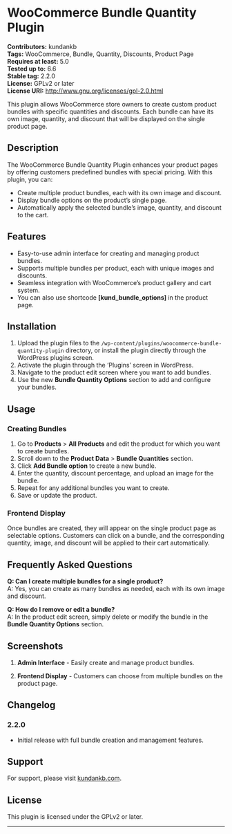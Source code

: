 # WooCommerce Bundle Quantity Plugin

**Contributors:** kundankb  
**Tags:** WooCommerce, Bundle, Quantity, Discounts, Product Page  
**Requires at least:** 5.0  
**Tested up to:** 6.6  
**Stable tag:** 2.2.0  
**License:** GPLv2 or later  
**License URI:** http://www.gnu.org/licenses/gpl-2.0.html

This plugin allows WooCommerce store owners to create custom product bundles with specific quantities and discounts. Each bundle can have its own image, quantity, and discount that will be displayed on the single product page.

## Description

The WooCommerce Bundle Quantity Plugin enhances your product pages by offering customers predefined bundles with special pricing. With this plugin, you can:

- Create multiple product bundles, each with its own image and discount.
- Display bundle options on the product’s single page.
- Automatically apply the selected bundle’s image, quantity, and discount to the cart.

## Features

- Easy-to-use admin interface for creating and managing product bundles.
- Supports multiple bundles per product, each with unique images and discounts.
- Seamless integration with WooCommerce’s product gallery and cart system.
- You can also use shortcode **[kund_bundle_options]** in the product page.

## Installation

1. Upload the plugin files to the `/wp-content/plugins/woocommerce-bundle-quantity-plugin` directory, or install the plugin directly through the WordPress plugins screen.
2. Activate the plugin through the ‘Plugins’ screen in WordPress.
3. Navigate to the product edit screen where you want to add bundles.
4. Use the new **Bundle Quantity Options** section to add and configure your bundles.

## Usage

### Creating Bundles

1. Go to **Products** > **All Products** and edit the product for which you want to create bundles.
2. Scroll down to the **Product Data** > **Bundle Quantities** section.
3. Click **Add Bundle option** to create a new bundle.
4. Enter the quantity, discount percentage, and upload an image for the bundle.
5. Repeat for any additional bundles you want to create.
6. Save or update the product.

### Frontend Display

Once bundles are created, they will appear on the single product page as selectable options. Customers can click on a bundle, and the corresponding quantity, image, and discount will be applied to their cart automatically.

## Frequently Asked Questions

**Q: Can I create multiple bundles for a single product?**  
A: Yes, you can create as many bundles as needed, each with its own image and discount.

**Q: How do I remove or edit a bundle?**  
A: In the product edit screen, simply delete or modify the bundle in the **Bundle Quantity Options** section.

## Screenshots

1. **Admin Interface** - Easily create and manage product bundles.


2. **Frontend Display** - Customers can choose from multiple bundles on the product page.

## Changelog

### 2.2.0
- Initial release with full bundle creation and management features.

## Support

For support, please visit  [kundankb.com](https://kundankb.com/).

## License

This plugin is licensed under the GPLv2 or later.

---
